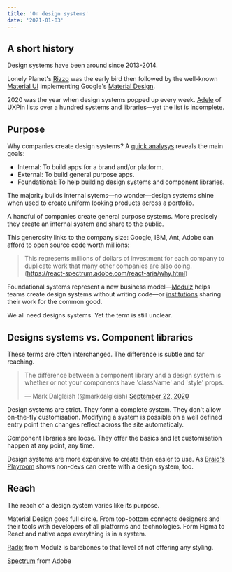 ```yaml
---
title: 'On design systems'
date: '2021-01-03'
---
```


## A short history

Design systems have been around since 2013-2014.

Lonely Planet's [Rizzo](https://github.com/lonelyplanet/rizzo) was the early bird then followed by the well-known [Material UI](https://github.com/mui-org/material-ui) implementing Google's [Material Design](https://material.io/).

2020 was the year when design systems popped up every week. [Adele](https://adele.uxpin.com/) of UXPin lists over a hundred systems and libraries&mdash;yet the list is incomplete.

## Purpose

Why companies create design systems? A [quick analysys](https://docs.google.com/spreadsheets/d/1Yn-fzRIfXcpFilQwjv62MC4yRCTQFaS2qhhtbnfohhg/edit?usp=sharing) reveals the main goals:

- Internal: To build apps for a brand and/or platform.
- External: To build general purpose apps.
- Foundational: To help building design systems and component libraries.

The majority builds internal sytems&mdash;no wonder&mdash;design systems shine when used to create uniform looking products across a portfolio.

A handful of companies create general purpose systems. More precisely they create an internal system and share to the public.

This generosity links to the company size: Google, IBM, Ant, Adobe can afford to open source code worth millions:

> This represents millions of dollars of investment for each company to duplicate work that many other companies are also doing. (https://react-spectrum.adobe.com/react-aria/why.html)

Foundational systems represent a new business model&mdash;[Modulz](https://www.modulz.app/) helps teams create design systems without writing code&mdash;or [institutions](https://bold.bridge.ufsc.br/en/about/) sharing their work for the common good.

We all need designs systems. Yet the term is still unclear.

## Designs systems vs. Component libraries

These terms are often interchanged. The difference is subtle and far reaching.

<blockquote class="twitter-tweet"><p lang="en" dir="ltr">The difference between a component library and a design system is whether or not your components have &#39;className&#39; and &#39;style&#39; props.</p>&mdash; Mark Dalgleish (@markdalgleish) <a href="https://twitter.com/markdalgleish/status/1308330959973027846?ref_src=twsrc%5Etfw">September 22, 2020</a></blockquote> <script async src="https://platform.twitter.com/widgets.js" charset="utf-8"></script>

Design systems are strict. They form a complete system. They don't allow on-the-fly customisation. Modifying a system is possible on a well defined entry point then changes reflect across the site automaticaly.

Component libraries are loose. They offer the basics and let customisation happen at any point, any time.

Design systems are more expensive to create then easier to use. As [Braid's Playroom](https://seek-oss.github.io/braid-design-system/) shows non-devs can create with a design system, too.

## Reach

The reach of a design system varies like its purpose.

Material Design goes full circle. From top-bottom connects designers and their tools with developers of all platforms and technologies. Form Figma to React and native apps everything is in a system.

[Radix](https://radix-ui.com/primitives/docs/overview/introduction) from Modulz is barebones to that level of not offering any styling.

[Spectrum](https://react-spectrum.adobe.com/index.html) from Adobe
